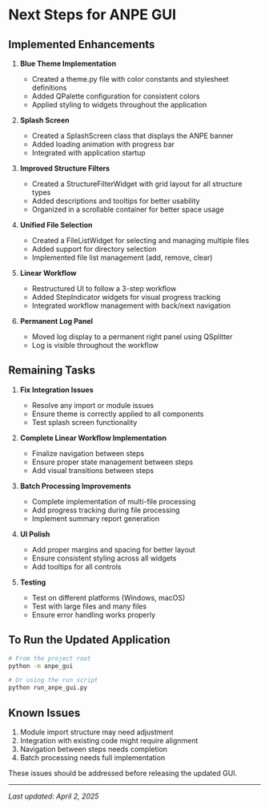 # Next Steps for ANPE GUI

## Implemented Enhancements

1. **Blue Theme Implementation**
   - Created a theme.py file with color constants and stylesheet definitions
   - Added QPalette configuration for consistent colors
   - Applied styling to widgets throughout the application

2. **Splash Screen**
   - Created a SplashScreen class that displays the ANPE banner
   - Added loading animation with progress bar
   - Integrated with application startup

3. **Improved Structure Filters**
   - Created a StructureFilterWidget with grid layout for all structure types
   - Added descriptions and tooltips for better usability
   - Organized in a scrollable container for better space usage

4. **Unified File Selection**
   - Created a FileListWidget for selecting and managing multiple files
   - Added support for directory selection
   - Implemented file list management (add, remove, clear)

5. **Linear Workflow**
   - Restructured UI to follow a 3-step workflow
   - Added StepIndicator widgets for visual progress tracking
   - Integrated workflow management with back/next navigation

6. **Permanent Log Panel**
   - Moved log display to a permanent right panel using QSplitter
   - Log is visible throughout the workflow

## Remaining Tasks

1. **Fix Integration Issues**
   - Resolve any import or module issues
   - Ensure theme is correctly applied to all components
   - Test splash screen functionality

2. **Complete Linear Workflow Implementation**
   - Finalize navigation between steps
   - Ensure proper state management between steps
   - Add visual transitions between steps

3. **Batch Processing Improvements**
   - Complete implementation of multi-file processing
   - Add progress tracking during file processing
   - Implement summary report generation

4. **UI Polish**
   - Add proper margins and spacing for better layout
   - Ensure consistent styling across all widgets
   - Add tooltips for all controls

5. **Testing**
   - Test on different platforms (Windows, macOS)
   - Test with large files and many files
   - Ensure error handling works properly

## To Run the Updated Application

```bash
# From the project root
python -m anpe_gui

# Or using the run script
python run_anpe_gui.py
```

## Known Issues

1. Module import structure may need adjustment
2. Integration with existing code might require alignment
3. Navigation between steps needs completion
4. Batch processing needs full implementation

These issues should be addressed before releasing the updated GUI.

---

*Last updated: April 2, 2025* 